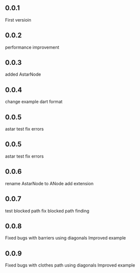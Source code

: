 ## 0.0.1
 First versioin

## 0.0.2
 performance improvement

## 0.0.3
  added AstarNode

## 0.0.4
  change example
  dart format

## 0.0.5
  astar test
  fix errors

## 0.0.5
  astar test
  fix errors

## 0.0.6
  rename AstarNode to ANode
  add extension 

## 0.0.7
  test blocked path
  fix blocked path finding 

## 0.0.8
  Fixed bugs with barriers using diagonals
  Improved example

## 0.0.9
  Fixed bugs with clothes path using diagonals
  Improved example






